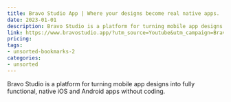 ```yaml
---
title: Bravo Studio App | Where your designs become real native apps.
date: 2023-01-01
description: Bravo Studio is a platform for turning mobile app designs into fully functional, native iOS and Android apps without coding.
link: https://www.bravostudio.app/?utm_source=Youtube&utm_campaign=BravoxFemke
pricing: 
tags: 
- unsorted-bookmarks-2 
categories: 
- unsorted 
---
```


Bravo Studio is a platform for turning mobile app designs into fully functional, native iOS and Android apps without coding.